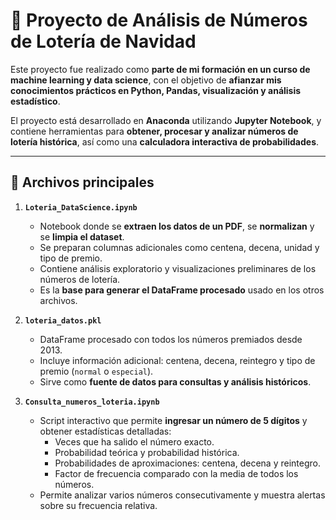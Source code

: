 # 🎰 Proyecto de Análisis de Números de Lotería de Navidad

Este proyecto fue realizado como **parte de mi formación en un curso de machine learning y data science**, con el objetivo de **afianzar mis conocimientos prácticos en Python, Pandas, visualización y análisis estadístico**.

El proyecto está desarrollado en **Anaconda** utilizando **Jupyter Notebook**, y contiene herramientas para **obtener, procesar y analizar números de lotería histórica**, así como una **calculadora interactiva de probabilidades**.

---

## 📂 Archivos principales

1. **`Loteria_DataScience.ipynb`**  
   - Notebook donde se **extraen los datos de un PDF**, se **normalizan** y se **limpia el dataset**.  
   - Se preparan columnas adicionales como centena, decena, unidad y tipo de premio.  
   - Contiene análisis exploratorio y visualizaciones preliminares de los números de lotería.  
   - Es la **base para generar el DataFrame procesado** usado en los otros archivos.

2. **`loteria_datos.pkl`**  
   - DataFrame procesado con todos los números premiados desde 2013.  
   - Incluye información adicional: centena, decena, reintegro y tipo de premio (`normal` o `especial`).  
   - Sirve como **fuente de datos para consultas y análisis históricos**.

3. **`Consulta_numeros_loteria.ipynb`**  
   - Script interactivo que permite **ingresar un número de 5 dígitos** y obtener estadísticas detalladas:
     - Veces que ha salido el número exacto.  
     - Probabilidad teórica y probabilidad histórica.  
     - Probabilidades de aproximaciones: centena, decena y reintegro.  
     - Factor de frecuencia comparado con la media de todos los números.  
   - Permite analizar varios números consecutivamente y muestra alertas sobre su frecuencia relativa.



